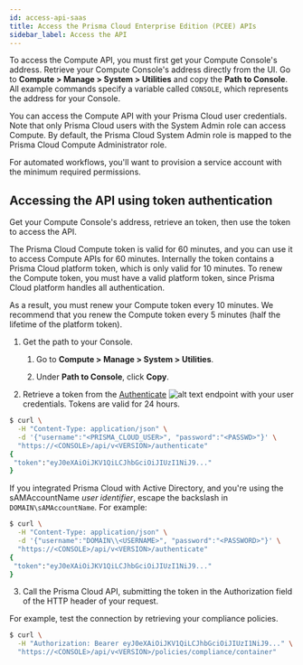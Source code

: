 ```yaml
---
id: access-api-saas
title: Access the Prisma Cloud Enterprise Edition (PCEE) APIs
sidebar_label: Access the API
---
```


To access the Compute API, you must first get your Compute Console's address.
Retrieve your Compute Console's address directly from the UI.
Go to **Compute > Manage > System > Utilities** and copy the **Path to Console**.
All example commands specify a variable called `CONSOLE`, which represents the address for your Console.

You can access the Compute API with your Prisma Cloud user credentials.
Note that only Prisma Cloud users with the System Admin role can access Compute.
By default, the Prisma Cloud System Admin role is mapped to the Prisma Cloud Compute Administrator role.

For automated workflows, you'll want to provision a service account with the minimum required permissions.

## Accessing the API using token authentication

Get your Compute Console's address, retrieve an token, then use the token to access the API.

The Prisma Cloud Compute token is valid for 60 minutes, and you can use it to access Compute APIs for 60 minutes.
Internally the token contains a Prisma Cloud platform token, which is only valid for 10 minutes.
To renew the Compute token, you must have a valid platform token, since Prisma Cloud platform handles all authentication.

As a result, you must renew your Compute token every 10 minutes.
We recommend that you renew the Compute token every 5 minutes (half the lifetime of the platform token).

1. Get the path to your Console.

   1. Go to **Compute > Manage > System > Utilities**.

   2. Under **Path to Console**, click **Copy**.

2. Retrieve a token from the [Authenticate](/prisma-cloud/api/cwpp/post-authenticate/) ![alt text](/icons/api-icon-pan-dev.svg) endpoint with your user credentials.
   Tokens are valid for 24 hours.

```bash
$ curl \
  -H "Content-Type: application/json" \
  -d '{"username":"<PRISMA_CLOUD_USER>", "password":"<PASSWD>"}' \
  "https://<CONSOLE>/api/v<VERSION>/authenticate"
{
 "token":"eyJ0eXAiOiJKV1QiLCJhbGciOiJIUzI1NiJ9..."
}
```

If you integrated Prisma Cloud with Active Directory, and you're using the sAMAccountName _user identifier_, escape the backslash in `DOMAIN\sAMAccountName`.
For example:

```bash
$ curl \
  -H "Content-Type: application/json" \
  -d '{"username":"DOMAIN\\<USERNAME>", "password":"<PASSWORD>"}' \
  "https://<CONSOLE>/api/v<VERSION>/authenticate"
{
 "token":"eyJ0eXAiOiJKV1QiLCJhbGciOiJIUzI1NiJ9..."
}
```

3. Call the Prisma Cloud API, submitting the token in the Authorization field of the HTTP header of your request.

For example, test the connection by retrieving your compliance policies.

```bash
$ curl \
  -H "Authorization: Bearer eyJ0eXAiOiJKV1QiLCJhbGciOiJIUzI1NiJ9..." \
  "https://<CONSOLE>/api/v<VERSION>/policies/compliance/container"
```
